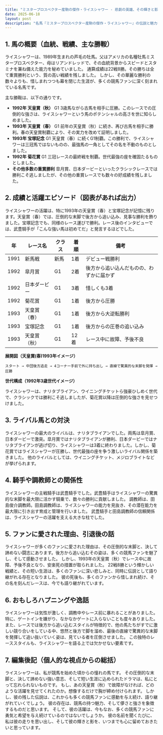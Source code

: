 ```yaml
---
title: "ミスタープロスペクター産駒の傑作・ライスシャワー - 悲劇の英雄、その輝きと影"
date: 2025-06-18
layout: post
description: "名馬『ミスタープロスペクター産駒の傑作・ライスシャワー』の伝説と魅力を深堀り"
---
```


## 1. 馬の概要（血統、戦績、主な勝鞍）

ライスシャワーは、1989年生まれの芦毛の牡馬。父はアメリカの名種牡馬ミスタープロスペクター、母はリアンドレッドで、その血統背景からスピードとスタミナを兼ね備えた能力を秘めていました。  通算成績は22戦8勝。その勝ちは全て重賞勝利という、質の高い戦績を残しました。  しかし、その華麗な勝利の数々よりも、惜しまれつつも幕を閉じた生涯が、多くの競馬ファンに深く刻まれている名馬です。


主な勝鞍は、以下の通りです。

* **1992年 天皇賞（秋）**  G1  3歳馬ながら古馬を相手に圧勝。このレースでの圧倒的な強さは、ライスシャワーという馬のポテンシャルの高さを世に知らしめました。
* **1993年 天皇賞（春）** G1  前年の天皇賞（秋）に続き、再び古馬を相手に勝利。春の天皇賞制覇により、その実力を改めて証明しました。
* **1993年 宝塚記念** G1  天皇賞（春）に続くG1制覇。この勝利で、ライスシャワーは三冠馬ではないものの、最強馬の一角としてその名を不動のものとしました。
* **1992年 菊花賞** G1 三冠レースの最終戦を制覇。世代最強の座を確固たるものとしました。
* **その他多数の重賞勝利**  皐月賞、日本ダービーといったクラシックレースでは勝利こそ逃しましたが、その他の重賞レースでも数々の好成績を残しました。


## 2. 成績と活躍エピソード（図表があれば出力）

ライスシャワーの活躍は、特に1993年の天皇賞（春）と宝塚記念が記憶に残ります。天皇賞（春）では、圧倒的な末脚で後方から追い込み、見事な勝利を飾りました。宝塚記念でも、同様のレース運びで勝利。レース後のインタビューでは、武豊騎手が「こんな強い馬は初めてだ」と発言するほどでした。


| 年 | レース名       | クラス | 着順 | 備考                                     |
|---|----------------|-------|------|-----------------------------------------|
| 1991 | 新馬戦         | 新馬   | 1着   | デビュー戦勝利                           |
| 1992 | 皐月賞         | G1    | 2着   | 後方から追い込んだものの、わずかに届かず |
| 1992 | 日本ダービー     | G1    | 3着   | 惜しくも3着                             |
| 1992 | 菊花賞         | G1    | 1着   | 後方から圧勝                            |
| 1993 | 天皇賞（春）   | G1    | 1着   | 後方から大逆転勝利                       |
| 1993 | 宝塚記念       | G1    | 1着   | 後方からの圧巻の追い込み                 |
| 1993 | 天皇賞（秋）   | G1    | 12着  | レース中に故障、予後不良                    |


**展開図（天皇賞(春)1993年イメージ）**

```
スタート → 中団後方追走 → 4コーナー手前で外に持ち出し → 直線で驚異的な末脚を発揮 → 圧勝
```

**世代構成（1992年3歳世代イメージ）**

ライスシャワーは、ナリタブライアン、ウイニングチケットら強豪ひしめく世代で、クラシックでは勝利こそ逃しましたが、菊花賞以降は圧倒的な強さを見せつけました。


## 3. ライバル馬との対決

ライスシャワーの最大のライバルは、ナリタブライアンでした。両馬は皐月賞、日本ダービーで激突。皐月賞ではナリタブライアンが勝利、日本ダービーではナリタブライアンが逃げ切り、ライスシャワーは3着に終わりました。しかし、菊花賞ではライスシャワーが圧勝し、世代最強の座を争う激しいライバル関係を築きました。  他のライバルとしては、ウイニングチケット、メジロブライトなどが挙げられます。


## 4. 騎手や調教師との関係性

ライスシャワーの主戦騎手は武豊騎手でした。武豊騎手はライスシャワーの驚異的な末脚を最大限に活かす騎乗で、数々の勝利に貢献しました。  調教師は、田島俊介調教師。田島調教師は、ライスシャワーの能力を見抜き、その潜在能力を最大限に引き出す育成と管理を行いました。  武豊騎手と田島調教師の信頼関係は、ライスシャワーの活躍を支える大きな柱でした。


## 5. ファンに愛された理由、引退後の話

ライスシャワーが多くのファンに愛された理由は、その圧倒的な末脚と、決して諦めない闘志にあります。後方から追い込むその姿は、多くの競馬ファンを魅了し、そして感動させました。  しかし、1993年の天皇賞（秋）でレース中に故障、予後不良となり、安楽死の措置が取られました。  22戦8勝という輝かしい戦績と、その短い生涯は、多くのファンに深い悲しみと、同時に伝説として語り継がれる存在となりました。  彼の死後も、多くのファンから惜しまれ続け、その名を刻んだレースは、今でも語り継がれています。


## 6. おもしろハプニングや逸話

ライスシャワーは気性が激しく、調教中やレース前に暴れることがありました。特に、ゲートインを嫌がり、なかなかゲートに入らないことも度々ありました。  また、レースでは後方から追い込むスタイルが特徴的で、他の馬たちがすでに激しい競り合いをしている中、悠然と後方で脚を溜め、最後の直線で驚異的な末脚を発揮して追い抜いていく姿は、見ている者を圧倒させました。  この独特のレーススタイルも、ライスシャワーを語る上では欠かせない要素です。


## 7. 編集後記（個人的な視点からの総括）

ライスシャワーは、私が競馬を始めた頃からの憧れの馬です。  その圧倒的な末脚と、決して諦めない強い意志、そして短い生涯に込められたドラマは、私にとって忘れられないものです。  もし、あの天皇賞（秋）で故障がなければ、どのような活躍を見せてくれたのか。想像するだけで胸が締め付けられます。  しかし、彼の残した伝説は、これからも多くの競馬ファンに感動を与え続け、語り継がれていくでしょう。  彼の存在は、競馬の持つ魅力、そして儚さと強さを象徴するものだと思います。  そして、彼の活躍は、今もなお、多くの競馬ファンに勇気と希望を与え続けているのではないでしょうか。  彼の名前を聞くたびに、私は彼の走りを思い出し、そして彼の輝きと影を、いつまでも心に留めておきたいと思っています。
